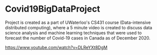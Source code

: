 # Covid19BigDataProject

Project is created as a part of UWaterloo's CS431 course (Data-intensive distributed computing), where a 5 minute video is created to discuss data science analysis and machine learning techniques that were used to forecast the number of Covid-19 cases in Canada as of December 2020. 

https://www.youtube.com/watch?v=DLReYXt8DgM
